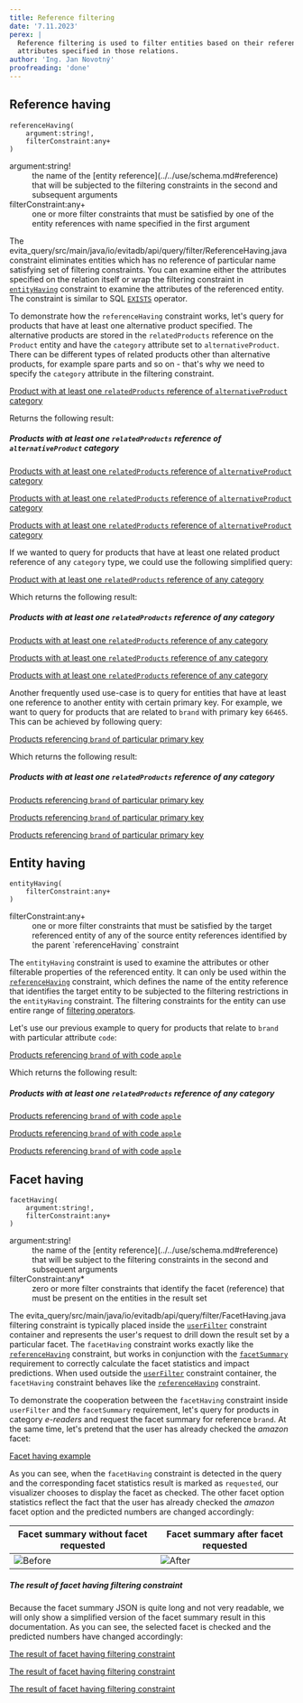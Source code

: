 ```yaml
---
title: Reference filtering
date: '7.11.2023'
perex: |
  Reference filtering is used to filter entities based on their references to other entities in the catalog or
  attributes specified in those relations.
author: 'Ing. Jan Novotný'
proofreading: 'done'
---
```


## Reference having

```evitaql-syntax
referenceHaving(
    argument:string!,
    filterConstraint:any+
)
```

<dl>
    <dt>argument:string!</dt>
    <dd>
        the name of the [entity reference](../../use/schema.md#reference) that will be subjected to the filtering 
        constraints in the second and subsequent arguments
    </dd>
    <dt>filterConstraint:any+</dt>
    <dd>
        one or more filter constraints that must be satisfied by one of the entity references with name specified in 
        the first argument
    </dd>
</dl>

The <SourceClass>evita_query/src/main/java/io/evitadb/api/query/filter/ReferenceHaving.java</SourceClass> constraint
eliminates entities which has no reference of particular name satisfying set of filtering constraints. You can examine
either the attributes specified on the relation itself or wrap the filtering constraint
in [`entityHaving`](#entity-having)
constraint to examine the attributes of the referenced entity. The constraint is similar to
SQL [`EXISTS`](https://www.w3schools.com/sql/sql_exists.asp) operator.

To demonstrate how the `referenceHaving` constraint works, let's query for products that have at least one alternative
product specified. The alternative products are stored in the `relatedProducts` reference on the `Product` entity and
have the `category` attribute set to `alternativeProduct`. There can be different types of related products other than
alternative products, for example spare parts and so on - that's why we need to specify the `category` attribute in
the filtering constraint.

<SourceCodeTabs requires="evita_functional_tests/src/test/resources/META-INF/documentation/evitaql-init.java" langSpecificTabOnly>

[Product with at least one `relatedProducts` reference of `alternativeProduct` category](/documentation/user/en/query/filtering/examples/references/reference-having.evitaql)
</SourceCodeTabs>

Returns the following result:

<Note type="info">

<NoteTitle toggles="true">

##### Products with at least one `relatedProducts` reference of `alternativeProduct` category

</NoteTitle>

<LanguageSpecific to="evitaql,java,csharp">

<MDInclude>[Products with at least one `relatedProducts` reference of `alternativeProduct` category](/documentation/user/en/query/filtering/examples/references/reference-having.evitaql.md)</MDInclude>

</LanguageSpecific>

<LanguageSpecific to="graphql">

<MDInclude>[Products with at least one `relatedProducts` reference of `alternativeProduct` category](/documentation/user/en/query/filtering/examples/references/reference-having.graphql.json.md)</MDInclude>

</LanguageSpecific>

<LanguageSpecific to="rest">

<MDInclude>[Products with at least one `relatedProducts` reference of `alternativeProduct` category](/documentation/user/en/query/filtering/examples/references/reference-having.rest.json.md)</MDInclude>

</LanguageSpecific>

</Note>

If we wanted to query for products that have at least one related product reference of any `category` type, we could use
the following simplified query:

<SourceCodeTabs requires="evita_functional_tests/src/test/resources/META-INF/documentation/evitaql-init.java" langSpecificTabOnly>

[Product with at least one `relatedProducts` reference of any category](/documentation/user/en/query/filtering/examples/references/reference-having-any.evitaql)
</SourceCodeTabs>

Which returns the following result:

<Note type="info">

<NoteTitle toggles="true">

##### Products with at least one `relatedProducts` reference of any category

</NoteTitle>

<LanguageSpecific to="evitaql,java,csharp">

<MDInclude>[Products with at least one `relatedProducts` reference of any category](/documentation/user/en/query/filtering/examples/references/reference-having-any.evitaql.md)</MDInclude>

</LanguageSpecific>

<LanguageSpecific to="graphql">

<MDInclude>[Products with at least one `relatedProducts` reference of any category](/documentation/user/en/query/filtering/examples/references/reference-having-any.graphql.json.md)</MDInclude>

</LanguageSpecific>

<LanguageSpecific to="rest">

<MDInclude>[Products with at least one `relatedProducts` reference of any category](/documentation/user/en/query/filtering/examples/references/reference-having-any.rest.json.md)</MDInclude>

</LanguageSpecific>

</Note>

Another frequently used use-case is to query for entities that have at least one reference to another entity with
certain primary key. For example, we want to query for products that are related to `brand` with primary key `66465`.
This can be achieved by following query:

<SourceCodeTabs requires="evita_functional_tests/src/test/resources/META-INF/documentation/evitaql-init.java" langSpecificTabOnly>

[Products referencing `brand` of particular primary key](/documentation/user/en/query/filtering/examples/references/reference-having-exact-id.evitaql)
</SourceCodeTabs>

Which returns the following result:

<Note type="info">

<NoteTitle toggles="true">

##### Products with at least one `relatedProducts` reference of any category

</NoteTitle>

<LanguageSpecific to="evitaql,java,csharp">

<MDInclude>[Products referencing `brand` of particular primary key](/documentation/user/en/query/filtering/examples/references/reference-having-exact-id.evitaql.md)</MDInclude>

</LanguageSpecific>

<LanguageSpecific to="graphql">

<MDInclude>[Products referencing `brand` of particular primary key](/documentation/user/en/query/filtering/examples/references/reference-having-exact-id.graphql.json.md)</MDInclude>

</LanguageSpecific>

<LanguageSpecific to="rest">

<MDInclude>[Products referencing `brand` of particular primary key](/documentation/user/en/query/filtering/examples/references/reference-having-exact-id.rest.json.md)</MDInclude>

</LanguageSpecific>

</Note>

## Entity having

```evitaql-syntax
entityHaving(   
    filterConstraint:any+
)
```

<dl>
    <dt>filterConstraint:any+</dt>
    <dd>
        one or more filter constraints that must be satisfied by the target referenced entity of any of the source 
        entity references identified by the parent `referenceHaving` constraint
    </dd>
</dl>

The `entityHaving` constraint is used to examine the attributes or other filterable properties of the referenced entity.
It can only be used within the [`referenceHaving`](#reference-having) constraint, which defines the name of the entity
reference that identifies the target entity to be subjected to the filtering restrictions in the `entityHaving`
constraint. The filtering constraints for the entity can use entire range
of [filtering operators](../basics.md#filter-by).

Let's use our previous example to query for products that relate to `brand` with particular attribute `code`:

<SourceCodeTabs requires="evita_functional_tests/src/test/resources/META-INF/documentation/evitaql-init.java" langSpecificTabOnly>

[Products referencing `brand` of with code `apple`](/documentation/user/en/query/filtering/examples/references/entity-having.evitaql)

</SourceCodeTabs>

Which returns the following result:

<Note type="info">

<NoteTitle toggles="true">

##### Products with at least one `relatedProducts` reference of any category

</NoteTitle>

<LanguageSpecific to="evitaql,java,csharp">

<MDInclude>[Products referencing `brand` of with code `apple`](/documentation/user/en/query/filtering/examples/references/entity-having.evitaql.md)</MDInclude>

</LanguageSpecific>

<LanguageSpecific to="graphql">

<MDInclude>[Products referencing `brand` of with code `apple`](/documentation/user/en/query/filtering/examples/references/entity-having.graphql.json.md)</MDInclude>

</LanguageSpecific>

<LanguageSpecific to="rest">

<MDInclude>[Products referencing `brand` of with code `apple`](/documentation/user/en/query/filtering/examples/references/entity-having.rest.json.md)</MDInclude>

</LanguageSpecific>

</Note>

## Facet having

```evitaql-syntax
facetHaving(
    argument:string!,
    filterConstraint:any+
)
```

<dl>
    <dt>argument:string!</dt>
    <dd>
        the name of the [entity reference](../../use/schema.md#reference) that will be subject to the filtering 
        constraints in the second and subsequent arguments
    </dd>
    <dt>filterConstraint:any*</dt>
    <dd>
        zero or more filter constraints that identify the facet (reference) that must be present on the entities in 
        the result set
    </dd>
</dl>

The <SourceClass>evita_query/src/main/java/io/evitadb/api/query/filter/FacetHaving.java</SourceClass> filtering
constraint is typically placed inside the [`userFilter`](behavioral.md#user-filter) constraint container and represents
the user's request to drill down the result set by a particular facet. The `facetHaving` constraint works exactly like
the [`referenceHaving`](#reference-having) constraint, but works in conjunction with
the [`facetSummary`](../requirements/facet.md#facet-summary) requirement to correctly calculate the facet statistics
and impact predictions. When used outside the [`userFilter`](behavioral.md#user-filter) constraint container,
the `facetHaving` constraint behaves like the [`referenceHaving`](#reference-having) constraint.

To demonstrate the cooperation between the `facetHaving` constraint inside `userFilter` and the `facetSummary`
requirement, let's query for products in category *e-readers* and request the facet summary for reference `brand`.
At the same time, let's pretend that the user has already checked the *amazon* facet:

<SourceCodeTabs requires="evita_functional_tests/src/test/resources/META-INF/documentation/evitaql-init.java" langSpecificTabOnly>

[Facet having example](/documentation/user/en/query/filtering/examples/references/facet-having.evitaql)

</SourceCodeTabs>

As you can see, when the `facetHaving` constraint is detected in the query and the corresponding facet statistics result
is marked as `requested`, our visualizer chooses to display the facet as checked. The other facet option statistics
reflect the fact that the user has already checked the *amazon* facet option and the predicted numbers are changed
accordingly:

| Facet summary without facet requested              | Facet summary after facet requested             |
|----------------------------------------------------|-------------------------------------------------|
| ![Before](assets/facet-having-before.png "Before") | ![After](assets/facet-having-after.png "After") |

<Note type="info">

<NoteTitle toggles="true">

##### The result of facet having filtering constraint

</NoteTitle>

Because the facet summary JSON is quite long and not very readable, we will only show a simplified version of the facet
summary result in this documentation. As you can see, the selected facet is checked and the predicted numbers have
changed accordingly:

<LanguageSpecific to="evitaql,java,csharp">

<MDInclude sourceVariable="extraResults.FacetSummary">[The result of facet having filtering constraint](/documentation/user/en/query/filtering/examples/references/facet-having.evitaql.string.md)</MDInclude>

</LanguageSpecific>

<LanguageSpecific to="graphql">

<MDInclude sourceVariable="data.queryProduct.extraResults.facetSummary">[The result of facet having filtering constraint](/documentation/user/en/query/filtering/examples/references/facet-having.graphql.json.md)</MDInclude>

</LanguageSpecific>

<LanguageSpecific to="rest">

<MDInclude sourceVariable="extraResults.facetSummary">[The result of facet having filtering constraint](/documentation/user/en/query/filtering/examples/references/facet-having.rest.json.md)</MDInclude>

</LanguageSpecific>

</Note>